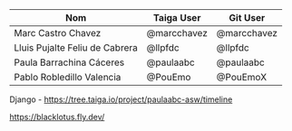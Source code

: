 | Nom                             | Taiga User  | Git User    |
| ------------------------------- | ----------- | ----------- |
| Marc Castro Chavez              | @marcchavez | @marcchavez | 
| Lluis Pujalte Feliu de Cabrera  | @llpfdc     | @llpfdc     | 
| Paula Barrachina Cáceres        | @paulaabc   | @paulaabc   | 
| Pablo Robledillo Valencia       | @PouEmo     | @PouEmoX    | 


Django - https://tree.taiga.io/project/paulaabc-asw/timeline

https://blacklotus.fly.dev/
